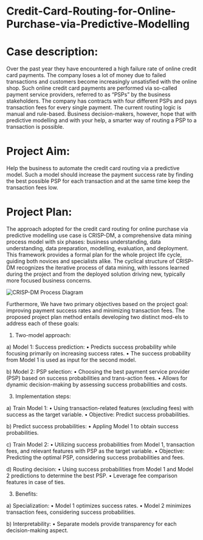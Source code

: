# Credit-Card-Routing-for-Online-Purchase-via-Predictive-Modelling

# Case description:
   Over the past year they have encountered a high failure rate of online credit card payments. The company loses a lot of money due to failed transactions and customers become increasingly unsatisfied with the 
   online shop. Such online credit card payments are performed via so-called payment service providers, referred to as “PSPs” by the business stakeholders. The company has contracts with four different PSPs and      pays transaction fees for every single payment. The current routing logic is manual and rule-based. Business decision-makers, however, hope that with predictive modelling and with your help, a smarter way of      routing a PSP to a transaction is possible. 

# Project Aim:
   Help the business to automate the credit card routing via a predictive model. Such a model should increase the payment success rate by finding the best possible PSP for each transaction and at the same time       keep the transaction fees low.

# Project Plan:
   The approach adopted for the credit card routing for online purchase via predictive modelling use  case is CRISP-DM, a comprehensive data mining process model with six phases: business understanding, data         understanding, data preparation, modelling, evaluation, and deployment. This framework provides a formal plan for the whole project life cycle, guiding both novices and specialists alike. 
   The cyclical structure of CRISP-DM recognizes the iterative process of data mining, with lessons learned during the project and from the deployed solution driving new, typically more focused business concerns. 

   ![CRISP-DM Process Diagram](https://upload.wikimedia.org/wikipedia/commons/thumb/b/b9/CRISP-DM_Process_Diagram.png/1024px-CRISP-DM_Process_Diagram.png)

   Furthermore, We have two primary objectives based on the project goal: improving payment success rates and minimizing transaction fees. The proposed project plan method entails developing two distinct mod-els     to address each of these goals:
   1) Two-model approach:
   
   a) Model 1: Success prediction:
   •	Predicts success probability while focusing primarily on increasing success rates.
   •	The success probability from Model 1 is used as input for the second model.

   b) Model 2: PSP selection:
   •	Choosing the best payment service provider (PSP) based on success probabilities and trans-action fees.
   •	Allows for dynamic decision-making by assessing success probabilities and costs.

   3)	Implementation steps:

   a)	Train Model 1:
   •	Using transaction-related features (excluding fees) with success as the target variable.
   •	Objective: Predict success probabilities.

   b)	 Predict success probabilities:
   •	Appling Model 1 to obtain success probabilities.

   c)	Train Model 2:
   •	Utilizing success probabilities from Model 1, transaction fees, and relevant features with PSP as the target variable.
   •	Objective: Predicting the optimal PSP, considering success probabilities and fees.

   d)	Routing decision:
   •	Using success probabilities from Model 1 and Model 2 predictions to determine the best PSP.
   •	Leverage fee comparison features in case of ties.

   3)	Benefits:

   a)	Specialization:
   •	Model 1 optimizes success rates.
   •	Model 2 minimizes transaction fees, considering success probabilities.

   b)	Interpretability:
   •	Separate models provide transparency for each decision-making aspect.




